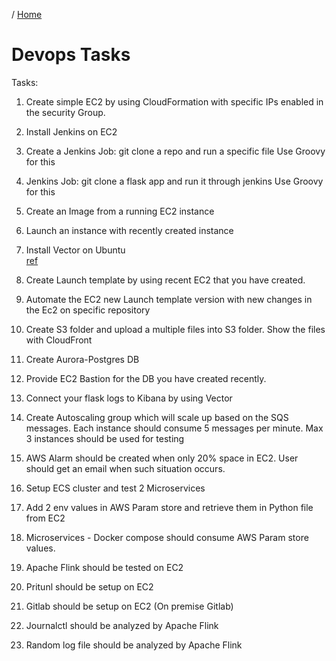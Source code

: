 / [Home](index.md)

# Devops Tasks

Tasks:
1. Create simple EC2 by using CloudFormation with specific IPs enabled in the security Group.

2. Install Jenkins on EC2 

3. Create a Jenkins Job: git clone a repo and run a specific file
	Use Groovy for this

4. Jenkins Job: git clone a flask app and run it through jenkins
	Use Groovy for this

5. Create an Image from a running EC2 instance

6. Launch an instance with recently created instance

7. Install Vector on Ubuntu
	<br>
	[ref](https://rajasgs.github.io/wiki/vector.html)

08. Create Launch template by using recent EC2 that you have created. 

09. Automate the EC2 new Launch template version with new changes in the Ec2 on specific repository

10. Create S3 folder and upload a multiple files into S3 folder. Show the files with CloudFront

11. Create Aurora-Postgres DB 

12. Provide EC2 Bastion for the DB you have created recently.

13. Connect your flask logs to Kibana by using Vector 

14. Create Autoscaling group which will scale up based on the SQS messages. 
	Each instance should consume 5 messages per minute.
	Max 3 instances should be used for testing
	
15. AWS Alarm should be created when only 20% space in EC2. User should get an email when such situation occurs.

16. Setup ECS cluster and test 2 Microservices

17. Add 2 env values in AWS Param store and retrieve them in Python file from EC2

18. Microservices - Docker compose should consume AWS Param store values.

19. Apache Flink should be tested on EC2

20. Pritunl should be setup on EC2

21. Gitlab should be setup on EC2 (On premise Gitlab)

22. Journalctl should be analyzed by Apache Flink

23. Random log file should be analyzed by Apache Flink



